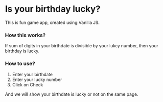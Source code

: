 # Is your birthday lucky?

This is fun game app, created using Vanilla JS.

### How this works?
If sum of digits in your birthdate is divisible by your lukcy number, then your birthday is lucky.

### How to use?
1. Enter your birthdate
2. Enter your lucky number
3. Click on Check

And we will show your birthdate is lucky or not on the same page.
